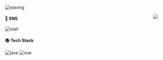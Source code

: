 ![waving](https://capsule-render.vercel.app/api?type=waving&height=200&color=gradient&customColorList=26&text=Welcome&fontAlign=80&fontAlignY=40&desc=kalu-github&descAlignY=60&descAlign=90)

<img align="right" src="https://github-readme-stats.vercel.app/api?username=kalu-github&show_icons=true&icon_color=CE1D2D&text_color=718096&bg_color=ffffff&hide_title=true" />

#### 👋 SNS 
![mail](https://img.shields.io/badge/kalu--mail@qq.com-D14836)

#### 📚 Tech Stack
![java](https://img.shields.io/badge/java-blue)
![vue](https://img.shields.io/badge/vue-green)
